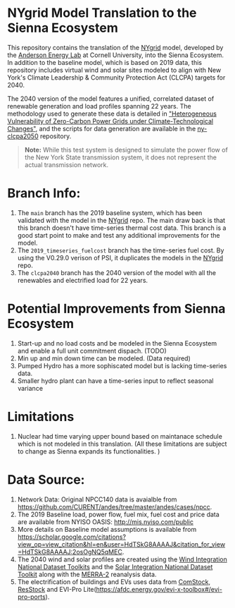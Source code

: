 # NYgrid Model Translation to the Sienna Ecosystem  

This repository contains the translation of the [NYgrid](https://github.com/AndersonEnergyLab-Cornell/NYgrid) model, developed by the [Anderson Energy Lab](https://andersonenergylab-cornell.github.io/) at Cornell University, into the Sienna Ecosystem. In addition to the baseline model, which is based on 2019 data, this repository includes virtual wind and solar sites modeled to align with New York's Climate Leadership & Community Protection Act (CLCPA) targets for 2040.  

The 2040 version of the model features a unified, correlated dataset of renewable generation and load profiles spanning 22 years. The methodology used to generate these data is detailed in ["Heterogeneous Vulnerability of Zero-Carbon Power Grids under Climate-Technological Changes"](https://arxiv.org/abs/2307.15079), and the scripts for data generation are available in the [ny-clcpa2050](https://github.com/AndersonEnergyLab-Cornell/ny-clcpa2050) repository.  

> **Note:** While this test system is designed to simulate the power flow of the New York State transmission system, it does not represent the actual transmission network.


# Branch Info:

1. The `main` branch has the 2019 baseline system, which has been validated with the model in the [NYgrid](https://github.com/AndersonEnergyLab-Cornell/NYgrid) repo. The main draw back is that this branch doesn't have time-series thermal cost data. This branch is a good start point to make and test any additional improvements for the model. 
2. The `2019_timeseries_fuelcost` branch has the time-series fuel cost. By using the V0.29.0 verison of PSI, it duplicates the models in the [NYgrid](https://github.com/AndersonEnergyLab-Cornell/NYgrid) repo. 
3. The `clcpa2040` branch has the 2040 version of the model with all the renewables and electrified load for 22 years. 

# Potential Improvements from Sienna Ecosystem
1. Start-up and no load costs and be modeled in the Sienna Ecosystem and enable a full unit commitment dispach. (TODO)
2. Min up and min down time can be modeled. (Data required)
3. Pumped Hydro has a more sophiscated model but is lacking time-series data.
4. Smaller hydro plant can have a time-series input to reflect seasonal variance

# Limitations

1. Nuclear had time varying upper bound based on maintanace schedule which is not modeled in this translation. 
(All these limitations are subject to change as Sienna expands its functionalities. )


# Data Source:
1. Network Data: Original NPCC140 data is avaialble from https://github.com/CURENT/andes/tree/master/andes/cases/npcc.
2. The 2019 Baseline load, power flow, fuel mix, fuel cost and price data are available from NYISO OASIS: http://mis.nyiso.com/public
3. More details on Baseline model assumptions is available from https://scholar.google.com/citations?view_op=view_citation&hl=en&user=HdTSkG8AAAAJ&citation_for_view=HdTSkG8AAAAJ:2osOgNQ5qMEC.
4. The 2040 wind and solar profiles are created using the [Wind Integration National Dataset Toolkits](https://www.nrel.gov/grid/wind-toolkit.html) and the [Solar Integration National Dataset Toolkit](https://www.nrel.gov/grid/sind-toolkit.html) along with the [MERRA-2](https://gmao.gsfc.nasa.gov/reanalysis/merra-2/) reanalysis data. 
5. The electrification of buildings and EVs uses data from [ComStock](https://comstock.nrel.gov/), [ResStock](https://resstock.nrel.gov/) and EVI-Pro Lite(https://afdc.energy.gov/evi-x-toolbox#/evi-pro-ports). 


